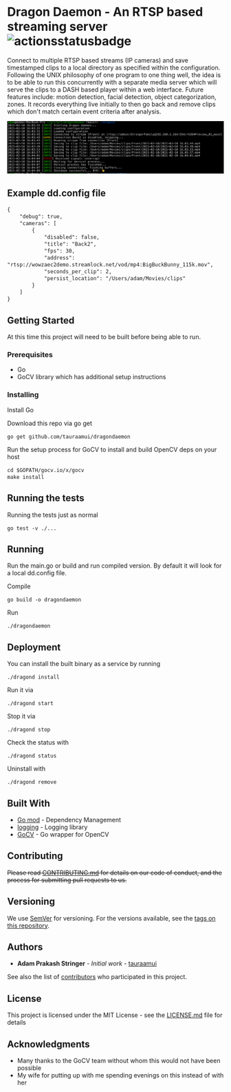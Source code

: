 # Dragon Daemon - An RTSP based streaming server ![actionsstatusbadge](https://github.com/tauraamui/dragondaemon/actions/workflows/go.yml/badge.svg)

Connect to multiple RTSP based streams (IP cameras) and save timestamped clips to a local directory as specified within the configuration. Following the UNIX philosophy of one program to one thing well, the idea is to be able to run this concurrently with a separate media server which will serve the clips to a DASH based player within a web interface. Future features include: motion detection, facial detection, object categorization, zones. It records everything live initially to then go back and remove clips which don't match certain event criteria after analysis.

![terminalexample](/doc/screenshots/terminal.png)

## Example dd.config file
```
{
    "debug": true,
    "cameras": [
        {
            "disabled": false,
            "title": "Back2",
            "fps": 30,
            "address": "rtsp://wowzaec2demo.streamlock.net/vod/mp4:BigBuckBunny_115k.mov",
            "seconds_per_clip": 2,
            "persist_location": "/Users/adam/Movies/clips"
        }
    ]
}
```

## Getting Started

At this time this project will need to be built before being able to run.

### Prerequisites

- Go
- GoCV library which has additional setup instructions


### Installing

Install Go

Download this repo via go get
```
go get github.com/tauraamui/dragondaemon
```

Run the setup process for GoCV to install and build OpenCV deps on your host
```
cd $GOPATH/gocv.io/x/gocv
make install
```

## Running the tests

Running the tests just as normal
```
go test -v ./...
```

## Running

Run the main.go or build and run compiled version. By default it will look for a local dd.config file.

Compile
```
go build -o dragondaemon
```

Run
```
./dragondaemon
```

## Deployment

You can install the built binary as a service by running

```
./dragond install
```

Run it via
```
./dragond start
```

Stop it via
```
./dragond stop
```

Check the status with
```
./dragond status
```

Uninstall with
```
./dragond remove
```

## Built With

* [Go mod]() - Dependency Management
* [logging](https://github.com/tacusci/logging) - Logging library
* [GoCV](https://gocv.io/x/gocv/) - Go wrapper for OpenCV

## Contributing

~~Please read [CONTRIBUTING.md]() for details on our code of conduct, and the process for submitting pull requests to us.~~

## Versioning

We use [SemVer](http://semver.org/) for versioning. For the versions available, see the [tags on this repository](https://github.com/tauraamui/dragondaemon/tags). 

## Authors

* **Adam Prakash Stringer** - *Initial work* - [tauraamui](https://github.com/tauraamui)

See also the list of [contributors](https://github.com/tauraamui/dragondaemon/contributors) who participated in this project.

## License

This project is licensed under the MIT License - see the [LICENSE.md](LICENSE.md) file for details

## Acknowledgments

* Many thanks to the GoCV team without whom this would not have been possible
* My wife for putting up with me spending evenings on this instead of with her
